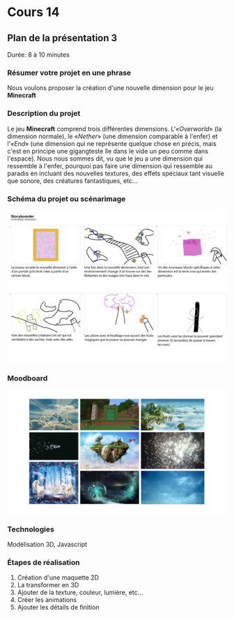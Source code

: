 # Cours 14
## Plan de la présentation 3
Durée: 8 à 10 minutes

### Résumer votre projet en une phrase
Nous voulons proposer la création d'une nouvelle dimension pour le jeu __Minecraft__

### Description du projet 
Le jeu __Minecraft__ comprend trois différentes dimensions. L'«_Overworld_» (la dimension normale), le «_Nether_» (une dimension comparable à l'enfer) et l'«_End_» (une dimension qui ne représente quelque chose en précis, mais c'est en principe une gigangteste île dans le vide un peu comme dans l'espace). Nous nous sommes dit, vu que le jeu a une dimension qui ressemble à l'enfer, pourquoi pas faire une dimension qui ressemble au paradis en incluant des nouvelles textures, des effets spéciaux tant visuelle que sonore, des créatures fantastiques, etc...

### Schéma du projet ou scénarimage
![snéarimage](images/scenarimage_presentation03.jpg)

### Moodboard
![moodboard-presentation03](images/moodboard_presentation03.jpg) 

### Technologies
Modélisation 3D, Javascript

### Étapes de réalisation
1. Création d'une maquette 2D
2. La transformer en 3D
3. Ajouter de la texture, couleur, lumière, etc...
4. Créer les animations
5. Ajouter les détails de finition
